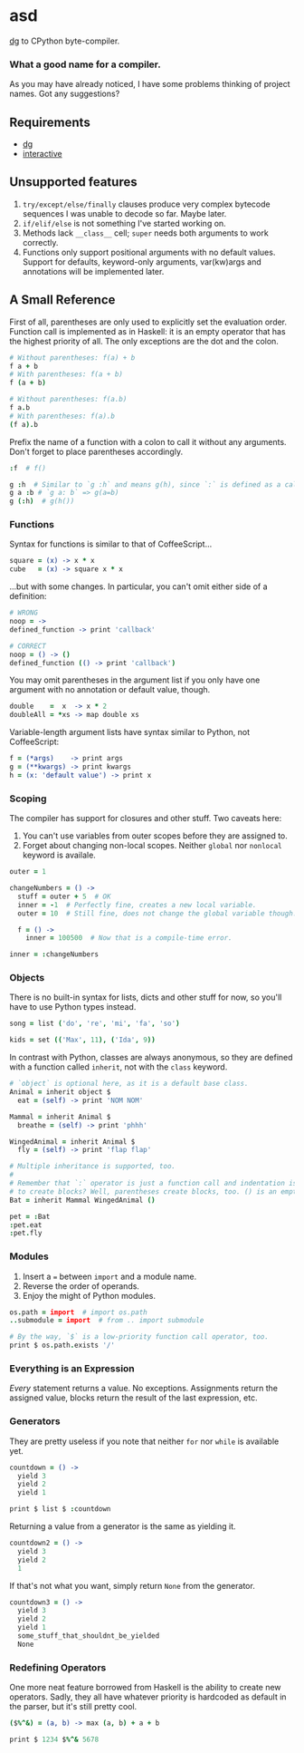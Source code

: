 # asd

[dg](https://github.com/pyos/dg) to CPython byte-compiler.

### What a good name for a compiler.

As you may have already noticed, I have some problems thinking of project names.
Got any suggestions?

## Requirements

 * [dg](https://github.com/pyos/dg)
 * [interactive](https://github.com/pyos/interactive)

## Unsupported features

1. `try/except/else/finally` clauses produce very complex bytecode sequences I was unable to decode so far. Maybe later.
2. `if/elif/else` is not something I've started working on.
3. Methods lack `__class__` cell; `super` needs both arguments to work correctly.
4. Functions only support positional arguments with no default values. Support for defaults, keyword-only arguments, var(kw)args and annotations will be implemented later.

## A Small Reference

First of all, parentheses are only used to explicitly set the evaluation order.
Function call is implemented as in Haskell: it is an empty operator that has
the highest priority of all. The only exceptions are the dot and the colon.

```coffeescript
# Without parentheses: f(a) + b
f a + b
# With parentheses: f(a + b)
f (a + b)

# Without parentheses: f(a.b)
f a.b
# With parentheses: f(a).b
(f a).b
```

Prefix the name of a function with a colon to call it without any arguments.
Don't forget to place parentheses accordingly.

```coffeescript
:f  # f()

g :h  # Similar to `g :h` and means g(h), since `:` is defined as a call operator when not used within another function call.
g a :b # `g a: b` => g(a=b)
g (:h)  # g(h())
```

### Functions

Syntax for functions is similar to that of CoffeeScript...

```coffeescript
square = (x) -> x * x
cube   = (x) -> square x * x
```

...but with some changes. In particular, you can't omit either side of a definition:

```coffeescript
# WRONG
noop = ->
defined_function -> print 'callback'

# CORRECT
noop = () -> ()
defined_function (() -> print 'callback')
```

You may omit parentheses in the argument list if you only have one argument
with no annotation or default value, though.

```coffeescript
double    =  x  -> x * 2
doubleAll = *xs -> map double xs
```

Variable-length argument lists have syntax similar to Python, not CoffeeScript:

```coffeescript
f = (*args)    -> print args
g = (**kwargs) -> print kwargs
h = (x: 'default value') -> print x
```

### Scoping

The compiler has support for closures and other stuff. Two caveats here:

1. You can't use variables from outer scopes before they are assigned to.
2. Forget about changing non-local scopes. Neither `global` nor `nonlocal` keyword is availale.

```coffeescript
outer = 1

changeNumbers = () ->
  stuff = outer + 5  # OK
  inner = -1  # Perfectly fine, creates a new local variable.
  outer = 10  # Still fine, does not change the global variable though.

  f = () ->
    inner = 100500  # Now that is a compile-time error.

inner = :changeNumbers
```

### Objects

There is no built-in syntax for lists, dicts and other stuff for now, so you'll
have to use Python types instead.

```coffeescript
song = list ('do', 're', 'mi', 'fa', 'so')

kids = set (('Max', 11), ('Ida', 9))
```

In contrast with Python, classes are always anonymous, so they are
defined with a function called `inherit`, not with the `class` keyword.

```coffeescript
# `object` is optional here, as it is a default base class.
Animal = inherit object $
  eat = (self) -> print 'NOM NOM'

Mammal = inherit Animal $
  breathe = (self) -> print 'phhh'

WingedAnimal = inherit Animal $
  fly = (self) -> print 'flap flap'

# Multiple inheritance is supported, too.
#
# Remember that `:` operator is just a function call and indentation is used
# to create blocks? Well, parentheses create blocks, too. () is an empty one.
Bat = inherit Mammal WingedAnimal ()

pet = :Bat
:pet.eat
:pet.fly
```

### Modules

1. Insert a `=` between `import` and a module name.
2. Reverse the order of operands.
3. Enjoy the might of Python modules.

```coffeescript
os.path = import  # import os.path
..submodule = import  # from .. import submodule

# By the way, `$` is a low-priority function call operator, too.
print $ os.path.exists '/'
```

### Everything is an Expression

*Every* statement returns a value. No exceptions. Assignments return the assigned
value, blocks return the result of the last expression, etc.

### Generators

They are pretty useless if you note that neither `for` nor `while` is available yet.

```coffeescript
countdown = () ->
  yield 3
  yield 2
  yield 1

print $ list $ :countdown
```

Returning a value from a generator is the same as yielding it.

```coffeescript
countdown2 = () ->
  yield 3
  yield 2
  1
```

If that's not what you want, simply return `None` from the generator.

```coffeescript
countdown3 = () ->
  yield 3
  yield 2
  yield 1
  some_stuff_that_shouldnt_be_yielded
  None
```

### Redefining Operators

One more neat feature borrowed from Haskell is the ability to create new operators.
Sadly, they all have whatever priority is hardcoded as default in the parser,
but it's still pretty cool.

```coffeescript
($%^&) = (a, b) -> max (a, b) + a + b

print $ 1234 $%^& 5678
```

